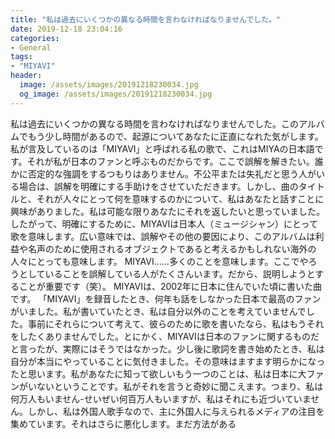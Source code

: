```yaml
---
title: "私は過去にいくつかの異なる時間を言わなければなりませんでした。"
date: 2019-12-18 23:04:16
categories:
- General
tags:
- "MIYAVI"
header:
  image: /assets/images/20191218230034.jpg
  og_image: /assets/images/20191218230034.jpg
---
```


私は過去にいくつかの異なる時間を言わなければなりませんでした。このアルバムでもう少し時間があるので、起源についてあなたに正直になれた気がします。私が言及しているのは「MIYAVI」と呼ばれる私の歌で、これはMIYAの日本語です。それが私が日本のファンと呼ぶものだからです。ここで誤解を解きたい。誰かに否定的な強調をするつもりはありません。不公平または失礼だと思う人がいる場合は、誤解を明確にする手助けをさせていただきます。しかし、曲のタイトルと、それが人々にとって何を意味するのかについて、私はあなたと話すことに興味がありました。私は可能な限りあなたにそれを返したいと思っていました。したがって、明確にするために、MIYAVIは日本人（ミュージシャン）にとって歌を意味します。広い意味では、誤解やその他の要因により、このアルバムは利益や名声のために使用されるオブジェクトであると考えるかもしれない海外の人々にとっても意味します。 MIYAVI……多くのことを意味します。ここでやろうとしていることを誤解している人がたくさんいます。だから、説明しようとすることが重要です（笑）。 MIYAVIは、2002年に日本に住んでいた頃に書いた曲です。 「MIYAVI」を録音したとき、何年も話をしなかった日本で最高のファンがいました。私が書いていたとき、私は自分以外のことを考えていませんでした。事前にそれらについて考えて、彼らのために歌を書いたなら、私はもうそれをしたくありませんでした。とにかく、MIYAVIは日本のファンに関するものだと言ったが、実際にはそうではなかった。少し後に歌詞を書き始めたとき、私は自分が本当にやっていることに気付きました。その意味はますます明らかになったと思います。私があなたに知って欲しいもう一つのことは、私は日本に大ファンがいないということです。私がそれを言うと奇妙に聞こえます。つまり、私は何万人もいません-せいぜい何百万人もいますが、私はそれにも近づいていません。しかし、私は外国人歌手なので、主に外国人に与えられるメディアの注目を集めています。それはさらに悪化します。まだ方法がある
